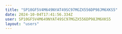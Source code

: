```yaml
---
title: "SP10GF5V4M649NYAT49SC97MGZX556DP98JM6XKS5"
date: 2024-10-04T17:41:56.334Z
user: SP10GF5V4M649NYAT49SC97MGZX556DP98JM6XKS5
layout: "users"
---
```

    